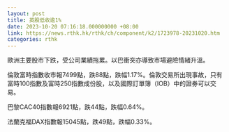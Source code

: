 ```yaml
---
layout: post
title: 英股低收逾1%
date: 2023-10-20 07:16:18.000000000 +08:00
link: https://news.rthk.hk/rthk/ch/component/k2/1723978-20231020.htm
categories: rthk
---
```


歐洲主要股市下跌，受公司業績拖累。以巴衝突亦導致市場避險情緒升溫。

倫敦富時指數收市報7499點，跌88點，跌幅1.17%。倫敦交易所出現事故，只有富時100指數及富時250指數成份股，以及國際訂單簿（IOB）中的證券可以交易。

巴黎CAC40指數報6921點，跌44點，跌幅0.64%。

法蘭克福DAX指數報15045點，跌49點，跌幅0.33%。
